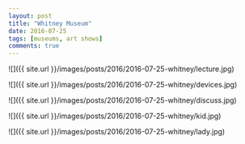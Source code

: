```yaml
---
layout: post
title: "Whitney Museum"
date: 2016-07-25
tags: [museums, art shows]
comments: true
---
```

![]({{ site.url }}/images/posts/2016/2016-07-25-whitney/lecture.jpg)

![]({{ site.url }}/images/posts/2016/2016-07-25-whitney/devices.jpg)

![]({{ site.url }}/images/posts/2016/2016-07-25-whitney/discuss.jpg)

![]({{ site.url }}/images/posts/2016/2016-07-25-whitney/kid.jpg)

![]({{ site.url }}/images/posts/2016/2016-07-25-whitney/lady.jpg)


